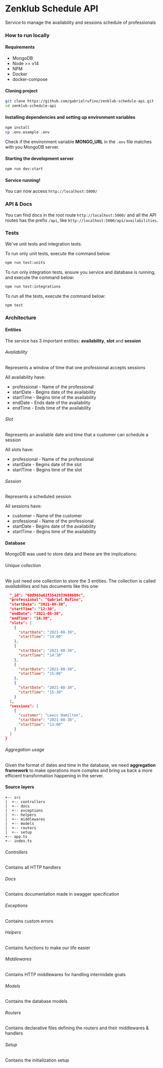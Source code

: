 # Zenklub Schedule API

Service to manage the availability and sessions schedule of professionals

### How to run locally

#### Requirements

* MongoDB
* Node >= v14
* NPM
* Docker
* docker-compose

#### Cloning project

```bash
git clone https://github.com/gabrielrufino/zenklub-schedule-api.git
cd zenklub-schedule-api
```

#### Installing dependencies and setting up environment variables

```bash
npm install
cp .env.example .env
```

Check if the environment variable **MONGO_URL** in the `.env` file matches with you MongoDB server.

#### Starting the development server

```bash
npm run dev:start
```

#### Service running!

You can now access `http://localhost:5000/`

### API & Docs

You can find docs in the root route `http://localhost:5000/` and all the API routes has the prefix `/api`, like `http://localhost:5000/api/availabilities`.

### Tests

We've unit tests and integration tests.

To run only unit tests, execute the command below:

```bash
npm run test:units
```

To run only integration tests, ensure you service and database is running, and execute the command below:

```bash
npm run test:integrations
```

To run all the tests, execute the command below:

```bash
npm test
```

### Architecture

#### Entities

The service has 3 important entities: **availability**, **slot** and **session**

###### Availability

Represents a window of time that one professional accepts sessions

All availability have:

* professional - Name of the professional
* startDate - Begins date of the availability
* startTime - Begins time of the availability
* endDate - Ends date of the availability
* endTime - Ends time of the availability

###### Slot

Represents an available date and time that a customer can schedule a session

All slots have:

* professional - Name of the professional
* startDate - Begins date of the slot
* startTime - Begins time of the slot

###### Session

Represents a scheduled session

All sessions have:

* customer - Name of the customer
* professional - Name of the professional
* startDate - Begins date of the availability
* startTime - Begins time of the availability

#### Database

MongoDB was used to store data and these are the implications:

###### Unique collection

We just need one collection to store the 3 entities. The collection is called *availabilities* and has documents like this one:

```json
  "_id": "60d903a61f3542933698608c",
  "professional": "Gabriel Rufino",
  "startDate": "2021-08-30",
  "startTime": "12:30",
  "endDate": "2021-08-30",
  "endTime": "16:30",
  "slots": [
    {
      "startDate": "2021-08-30",
      "startTime": "14:00"
    },
    {
      "startDate": "2021-08-30",
      "startTime": "14:30"
    },
    {
      "startDate": "2021-08-30",
      "startTime": "15:00"
    },
    {
      "startDate": "2021-08-30",
      "startTime": "15:30"
    }
  ],
  "sessions": [
    {
      "customer": "Lewis Hamilton",
      "startDate": "2021-08-30",
      "startTime": "13:00"
    }
  ]
}
```

###### Aggregation usage

Given the format of dates and time in the database, we need **aggregation framework** to make operations more complex and bring us back a more efficient transformation happening in the server.

#### Source layers

```
+-- src
|  +-- controllers
|  +-- docs
|  +-- exceptions
|  +-- helpers
|  +-- middlewares
|  +-- models
|  +-- routers
|  +-- setup
+-- app.ts
+-- index.ts
```

###### Controllers

Contains all HTTP handlers

###### Docs

Contains documentation made in swagger specification

###### Exceptions

Contains custom errors

###### Helpers

Contains functions to make our life easier

###### Middlewares

Contains HTTP middlewares for handling intermidate goals

###### Models

Contains the database models

###### Routers

Contains declarative files defining the routers and their middlewares & handlers

###### Setup

Contains the initialization setup
